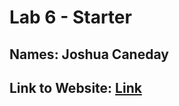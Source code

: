 # Lab 6 - Starter

## Names: Joshua Caneday

## Link to Website: [Link](https://joshcaneday.github.io/Lab6_Starter/)
